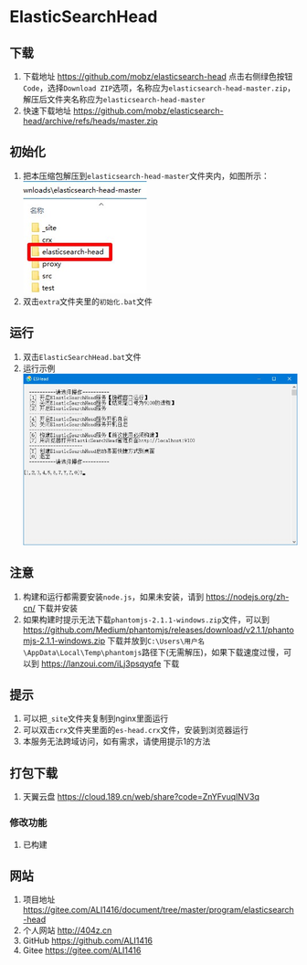 # ElasticSearchHead

## 下载

1. 下载地址 <https://github.com/mobz/elasticsearch-head> 点击右侧绿色按钮`Code`，选择`Download ZIP`选项，名称应为`elasticsearch-head-master.zip`，解压后文件夹名称应为`elasticsearch-head-master`
2. 快速下载地址 <https://github.com/mobz/elasticsearch-head/archive/refs/heads/master.zip>

## 初始化

1. 把本压缩包解压到`elasticsearch-head-master`文件夹内，如图所示：  
![初始化示例](img/初始化示例.jpg)
2. 双击`extra`文件夹里的`初始化.bat`文件

## 运行

1. 双击`ElasticSearchHead.bat`文件
2. 运行示例  
![运行示例](img/运行示例.jpg)

## 注意

1. 构建和运行都需要安装`node.js`，如果未安装，请到 <https://nodejs.org/zh-cn/> 下载并安装
2. 如果构建时提示无法下载`phantomjs-2.1.1-windows.zip`文件，可以到 <https://github.com/Medium/phantomjs/releases/download/v2.1.1/phantomjs-2.1.1-windows.zip> 下载并放到`C:\Users\用户名\AppData\Local\Temp\phantomjs`路径下(无需解压)，如果下载速度过慢，可以到 <https://lanzoui.com/iLj3psqyqfe> 下载

## 提示

1. 可以把`_site`文件夹复制到nginx里面运行
2. 可以双击`crx`文件夹里面的`es-head.crx`文件，安装到浏览器运行
3. 本服务无法跨域访问，如有需求，请使用提示1的方法

## 打包下载

1. 天翼云盘 <https://cloud.189.cn/web/share?code=ZnYFvuqINV3q>

### 修改功能

1. 已构建

## 网站

1. 项目地址 <https://gitee.com/ALI1416/document/tree/master/program/elasticsearch-head>
2. 个人网站 <http://404z.cn>
3. GitHub <https://github.com/ALI1416>
4. Gitee <https://gitee.com/ALI1416>
